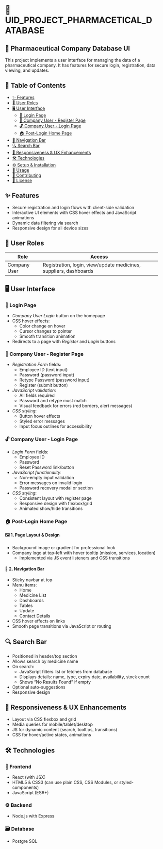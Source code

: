 # 💊 UID_PROJECT_PHARMACETICAL_DATABASE

## 🧪 Pharmaceutical Company Database UI

This project implements a user interface for managing the data of a pharmaceutical company. It has features for secure login, registration, data viewing, and updates.

## 📑  Table of Contents

- [✨ Features](#features)
- [👥 User Roles](#user-roles)
- [🖥️ User Interface](#user-interface)
  - [🔐 Login Page](#login-page)
  - [📝 Company User - Register Page](#company-user---register-page)
  - [🔓 Company User - Login Page](#company-user---login-page)
  - [🏠 Post-Login Home Page](#post-login-home-page)
- [🧭 Navigation Bar](#navigation-bar)
- [🔍 Search Bar](#search-bar)
- [📱 Responsiveness & UX Enhancements](#responsiveness--ux-enhancements)
- [🛠️ Technologies](#technologies)
- [⚙️ Setup & Installation](#setup--installation)
- [🚀 Usage](#usage)
- [🤝 Contributing](#contributing)
- [📝 License](#license)

## ✨ Features

- Secure registration and login flows with client-side validation
- Interactive UI elements with CSS hover effects and JavaScript animations
- Dynamic data filtering via search
- Responsive design for all device sizes


## 👥 User Roles

| Role         | Access                                              |
|--------------|-----------------------------------------------------|
| Company User | Registration, login, view/update medicines, suppliers, dashboards |


## 🖥️ User Interface

### 🔐 Login Page

- *Company User Login* button on the homepage
- CSS hover effects:
  - Color change on hover
  - Cursor changes to pointer
  - Smooth transition animation
- Redirects to a page with *Register* and *Login* buttons

### 📝 Company User - Register Page

- *Registration Form* fields:
  - Employee ID (text input)
  - Password (password input)
  - Retype Password (password input)
  - Register (submit button)
- *JavaScript validation*:
  - All fields required
  - Password and retype must match
  - Visual feedback for errors (red borders, alert messages)
- *CSS styling*:
  - Button hover effects
  - Styled error messages
  - Input focus outlines for accessibility

### 🔓 Company User - Login Page

- *Login Form* fields:
  - Employee ID
  - Password
  - Reset Password link/button
- *JavaScript functionality*:
  - Non-empty input validation
  - Error messages on invalid login
  - Password recovery modal or section
- *CSS styling*:
  - Consistent layout with register page
  - Responsive design with flexbox/grid
  - Animated show/hide transitions

### 🏠 Post-Login Home Page

#### 🖼️ 1. Page Layout & Design

- Background image or gradient for professional look
- Company logo at top-left with hover tooltip (mission, services, location)
  - Implemented via JS event listeners and CSS transitions

#### 🧭 2. Navigation Bar

- Sticky navbar at top
- Menu items:
  - Home
  - Medicine List
  - Dashboards
  - Tables
  - Update
  - Contact Details
- CSS hover effects on links
- Smooth page transitions via JavaScript or routing

## 🔍 Search Bar

- Positioned in header/top section
- Allows search by medicine name
- On search:
  - JavaScript filters list or fetches from database
  - Displays details: name, type, expiry date, availability, stock count
  - Shows “No Results Found” if empty
- Optional auto-suggestions
- Responsive design

## 📱 Responsiveness & UX Enhancements

- Layout via CSS flexbox and grid
- Media queries for mobile/tablet/desktop
- JS for dynamic content (search, tooltips, transitions)
- CSS for hover/active states, animations


## 🛠️ Technologies

### 🧩 Frontend
- React (with JSX)
- HTML5 & CSS3 (can use plain CSS, CSS Modules, or styled-components)
- JavaScript (ES6+)

### ⚙️ Backend 
- Node.js with Express

### 🗃️ Database 
- Postgre SQL
